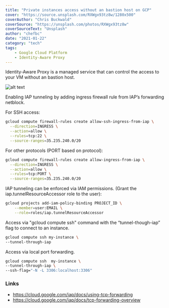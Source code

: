 ```yaml
---
title: "Private instances access without an bastion host on GCP"
cover: "https://source.unsplash.com/RXWgx93tz8w/1280x500"
coverAuthor: "Chris Buckwald"
coverSource: "https://unsplash.com/photos/RXWgx93tz8w"
coverSourceText: "Unsplash"
author: "chefbc"
date: "2021-01-22"
category: "tech"
tags:
    - Google Cloud Platform
    - Identity-Aware Proxy
---
```



Identity-Aware Proxy is a managed service that can control the access to your VM without an bastion host. 

![alt text](https://cloud.google.com/iap/images/iap-tcp-forwarding-diagram.png "iap diagram")

<!-- gcloud compute ssh virtual-machine-from-terraform \
--tunnel-through-iap 

gcloud compute ssh virtual-machine-from-terraform \
--tunnel-through-iap \
--ssh-flag="-N -L 8081:localhost:80" -->

<!-- gcloud compute ssh github-actions \
--tunnel-through-iap \
--ssh-flag="-N -L 5000:localhost:5000" -->


Enabling IAP tunneling by adding ingress firewall rule from IAP’s forwarding netblock.

For SSH access:
```bash
gcloud compute firewall-rules create allow-ssh-ingress-from-iap \
  --direction=INGRESS \
  --action=allow \
  --rules=tcp:22 \
  --source-ranges=35.235.240.0/20
```

For other protocols (PORT based on protocol):
```bash
gcloud compute firewall-rules create allow-ingress-from-iap \
  --direction=INGRESS \
  --action=allow \
  --rules=tcp:PORT \
  --source-ranges=35.235.240.0/20
  ```



IAP tunneling can be enforced via IAM permissions.  (Grant the iap.tunnelResourceAccessor role to the user):

```bash
gcloud projects add-iam-policy-binding PROJECT_ID \
    --member=user:EMAIL \
    --role=roles/iap.tunnelResourceAccessor
```


Access via "gcloud compute ssh" command with the “tunnel-though-iap” flag to connect to an instance.

```bash
gcloud compute ssh my-instance \
--tunnel-through-iap 
```

Access via local port forwarding.

```bash
gcloud compute ssh  my-instance \
--tunnel-through-iap \
--ssh-flag="-N -L 3306:localhost:3306"
```

### Links
- https://cloud.google.com/iap/docs/using-tcp-forwarding
- https://cloud.google.com/iap/docs/tcp-forwarding-overview


